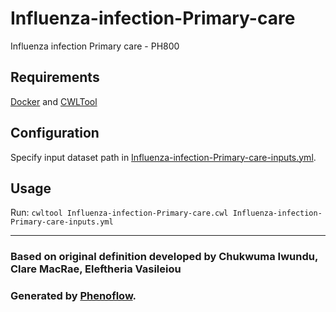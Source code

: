 # Influenza-infection-Primary-care

Influenza infection Primary care - PH800

## Requirements

[Docker](https://docs.docker.com/install/) and [CWLTool](https://github.com/common-workflow-language/cwltool#install)

## Configuration

Specify input dataset path in [Influenza-infection-Primary-care-inputs.yml](Influenza-infection-Primary-care-inputs.yml).

## Usage

Run: `cwltool Influenza-infection-Primary-care.cwl Influenza-infection-Primary-care-inputs.yml`

***

### Based on original definition developed by Chukwuma Iwundu, Clare MacRae, Eleftheria Vasileiou
### Generated by [Phenoflow](https://kclhi.org/phenoflow).
